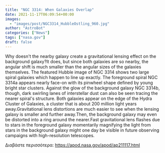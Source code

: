 ```yaml
---
title: "NGC 3314: When Galaxies Overlap"
date: 2021-11-17T06:09:54+00:00
images:
  - "images/post/NGC3314_HubbleOstling_960.jpg"
author: "AstroBot"
categories: ["News"]
tags: ["nasa.gov"]
draft: false
---
```


Why doesn't the nearby galaxy create a gravitational lensing effect on the background galaxy?It does, but since both galaxies are so nearby, the angular shift is much smaller than the angular sizes of the galaxies themselves. The featured Hubble image of NGC 3314 shows two large spiral galaxies which happen to line up exactly. The foreground spiral NGC 3314a appears nearly face-on with its pinwheel shape defined by young bright star clusters. Against the glow of the background galaxy NGC 3314b, though, dark swirling lanes of interstellar dust can also be seen tracing the nearer spiral's structure. Both galaxies appear on the edge of the Hydra Cluster of Galaxies, a cluster that is about 200 million light years away.Gravitational lens distortions are much easier to see when the lensing galaxy is smaller and further away.Then, the background galaxy may even be distorted into a ring around the nearer.Fast gravitational lens flashes due to stars in the foreground galaxy momentarily magnifying the light from stars in the background galaxy might one day be visible in future observing campaigns with high-resolution telescopes.

Διαβάστε περισσότερα: https://apod.nasa.gov/apod/ap211117.html
